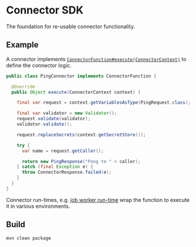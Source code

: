 # Connector SDK

The foundation for re-usable connector functionality.

## Example

A connector implements [`ConnectorFunction#execute(ConnectorContext)`](https://github.com/camunda/connectors-framework/blob/main/connector-sdk/src/main/java/io/camunda/connector/sdk/ConnectorFunction.java) to define the connector logic.

```java
public class PingConnector implements ConnectorFunction {

  @Override
  public Object execute(ConnectorContext context) {

    final var request = context.getVariablesAsType(PingRequest.class);

    final var validator = new Validator();
    request.validate(validator);
    validator.validate();

    request.replaceSecrets(context.getSecretStore());

    try {
      var name = request.getCaller();

      return new PingResponse("Pong to " + caller);
    } catch (final Exception e) {
      throw ConnectorResponse.failed(e);
    }
  }
}
```

Connector run-times, e.g. [job worker run-time](../connector-runtime-job-worker) wrap the function to execute it in various environments.


## Build

```bash
mvn clean package
```
